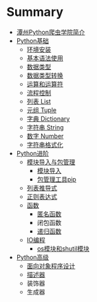 # Summary

* [潭州Python爬虫学院简介](README.md)
* [Python基础](pythonji-chu.md)
  * [环境安装](pythonji-chu/pythonhuan-jing-an-zhuang.md)
  * [基本语法使用](pythonji-chu/pythonde-yu-yan-te-se.md)
  * [数据类型](pythonji-chu/shu-ju-lei-xing.md)
  * [数据类型转换](pythonji-chu/shu-ju-lei-xing-zhuan-huan.md)
  * [运算和运算符](pythonji-chu/yun-suan-he-yun-suan-fu.md)
  * [流程控制](pythonji-chu/liu-cheng-kong-zhi.md)
  * [列表 List](pythonji-chu/lie-biao-list.md)
  * [元组 Tuple](pythonji-chu/yuan-zu-tuple.md)
  * [字典 Dictionary](pythonji-chu/zi-dian-dictionary.md)
  * [字符串 String](pythonji-chu/zi-fu-chuan.md)
  * [数字 Number](pythonji-chu/shu-zi-number.md)
  * [字符串格式化](pythonji-chu/zi-fu-chuan-ge-shi-hua.md)
* [Python进阶](pythonzhong-ji.md)
  * [模块导入与包管理](pythonzhong-ji/mo-kuai-guan-li.md)
    * [模块导入](pythonzhong-ji/mo-kuai-guan-li/mo-kuai-dao-ru.md)
    * [包管理工具pip](pythonzhong-ji/mo-kuai-guan-li/bao-guan-li-gong-ju-pip.md)
  * [列表推导式](pythonzhong-ji/lie-biao-tui-dao-shi.md)
  * [正则表达式](pythonzhong-ji/zheng-ze-biao-da-shi.md)
  * [函数](pythonzhong-ji/han-shu.md)
    * [匿名函数](pythonzhong-ji/han-shu/ni-ming-han-shu.md)
    * 闭包函数
    * [递归函数](pythonzhong-ji/han-shu/di-gui-han-shu.md)
  * [IO编程](pythonzhong-ji/iobian-cheng.md)
    * [os模块和shutil模块](pythonzhong-ji/iobian-cheng/osmo-kuai-he-shutil-mo-kuai.md)
* [Python高级](pythongao-ji.md)
  * [面向对象程序设计](pythongao-ji/mian-xiang-dui-xiang-cheng-xu-she-ji.md)
  * [描述器](pythongao-ji/miao-shu-qi.md)
  * 装饰器
  * 生成器

